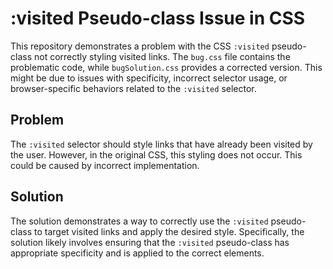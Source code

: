 # :visited Pseudo-class Issue in CSS

This repository demonstrates a problem with the CSS `:visited` pseudo-class not correctly styling visited links.  The `bug.css` file contains the problematic code, while `bugSolution.css` provides a corrected version.  This might be due to issues with specificity, incorrect selector usage, or browser-specific behaviors related to the `:visited` selector.

## Problem

The `:visited` selector should style links that have already been visited by the user. However, in the original CSS, this styling does not occur.  This could be caused by incorrect implementation. 

## Solution

The solution demonstrates a way to correctly use the `:visited` pseudo-class to target visited links and apply the desired style.  Specifically, the solution likely involves ensuring that the `:visited` pseudo-class has appropriate specificity and is applied to the correct elements. 